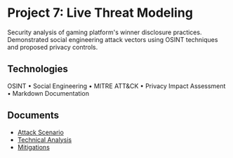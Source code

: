 # Project 7: Live Threat Modeling

Security analysis of gaming platform's winner disclosure practices. Demonstrated social engineering attack vectors using OSINT techniques and proposed privacy controls.

## Technologies

OSINT • Social Engineering • MITRE ATT&CK • Privacy Impact Assessment • Markdown Documentation

## Documents

- [Attack Scenario](attack-scenario.md)
- [Technical Analysis](technical-analysis.md)
- [Mitigations](mitigations.md)